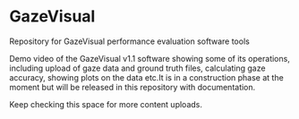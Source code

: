 # GazeVisual
Repository for GazeVisual performance evaluation software tools

Demo video of the GazeVisual v1.1 software showing some of its operations, including upload of gaze data and ground truth files, calculating gaze accuracy, showing plots on the data etc.It is in a construction phase at the moment but will be released in this repository with documentation.

Keep checking this space for more content uploads.
